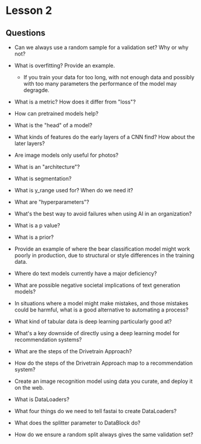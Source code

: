 # Lesson 2

## Questions

* Can we always use a random sample for a validation set? Why or why not?
* What is overfitting? Provide an example.
  * If you train your data for too long, with not enough data and possibly with too many parameters the performance of the model may degragde.
  
* What is a metric? How does it differ from "loss"?
* How can pretrained models help?
* What is the "head" of a model?
* What kinds of features do the early layers of a CNN find? How about the later layers?
* Are image models only useful for photos?
* What is an "architecture"?
* What is segmentation?
* What is y_range used for? When do we need it?
* What are "hyperparameters"?
* What's the best way to avoid failures when using AI in an organization?
* What is a p value?
* What is a prior?
* Provide an example of where the bear classification model might work poorly in production, due to structural or style differences in the training data.
* Where do text models currently have a major deficiency?
* What are possible negative societal implications of text generation models?
* In situations where a model might make mistakes, and those mistakes could be harmful, what is a good alternative to automating a process?
* What kind of tabular data is deep learning particularly good at?
* What's a key downside of directly using a deep learning model for recommendation systems?
* What are the steps of the Drivetrain Approach?
* How do the steps of the Drivetrain Approach map to a recommendation system?
* Create an image recognition model using data you curate, and deploy it on the web.
* What is DataLoaders?
* What four things do we need to tell fastai to create DataLoaders?
* What does the splitter parameter to DataBlock do?
* How do we ensure a random split always gives the same validation set?